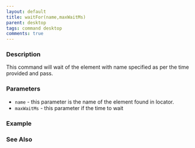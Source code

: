 ```yaml
---
layout: default
title: waitFor(name,maxWaitMs)
parent: desktop
tags: command desktop
comments: true
---
```

### Description

This command will wait of the element with name specified as per the time provided and pass.

### Parameters

- `name` - this parameter is the name of the element found in locator.
- `maxWaitMs` - this parameter if the time to wait

### Example

### See Also